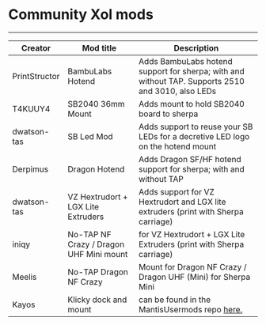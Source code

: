 # Community Xol mods

---

|Creator |Mod title |Description |
|--- |--- |--- |
|PrintStructor |BambuLabs Hotend |Adds BambuLabs hotend support for sherpa; with and without TAP. Supports 2510 and 3010, also LEDs |
|T4KUUY4 |SB2040 36mm Mount |Adds mount to hold SB2040 board to sherpa |
|dwatson-tas |SB Led Mod |Adds support to reuse your SB LEDs for a decretive LED logo on the hotend mount |
|Derpimus |Dragon Hotend |Adds Dragon SF/HF hotend support for sherpa; with and without TAP |
|dwatson-tas |VZ Hextrudort + LGX Lite Extruders |Adds support for VZ Hextrudort and LGX lite extruders (print with Sherpa carriage) |
|iniqy |No-TAP NF Crazy / Dragon UHF Mini mount | for VZ Hextrudort + LGX Lite Extruders (print with Sherpa carriage) |
|Meelis |No-TAP Dragon NF Crazy |Mount for Dragon NF Crazy / Dragon UHF (Mini) for Sherpa Mini |
| Kayos | Klicky dock and mount | can be found in the MantisUsermods repo [here.](https://github.com/mandryd/MantisUsermods/tree/main/Usermods/KayosMaker/MGN12_Klicky/STLs) |